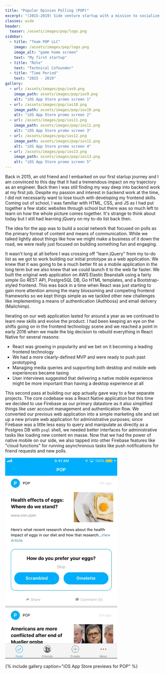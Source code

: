 ```yaml
---
title: "Popular Opinion Polling (POP)"
excerpt: "(2015-2019) Side venture startup with a mission to socialize polls as a way for people to learn more about their friends and popular opinion"
classes: wide
header:
  teaser: /assets/images/pop/logo.png
sidebar:
  - title: "Team POP LLC"
    image: /assets/images/pop/logo.png
    image_alt: "game home screen"
    text: "My first startup"
  - title: "Role"
    text: "Technical Cofounder"
  - title: "Time Period"
    text: "2015 - 2019"
gallery:
  - url: /assets/images/pop/ios9.png
    image_path: assets/images/pop/ios9.png
    alt: "iOS App Store promo screen 1"
  - url: /assets/images/pop/ios10.png
    image_path: assets/images/pop/ios10.png
    alt: "iOS App Store promo screen 2"
  - url: /assets/images/pop/ios11.png
    image_path: assets/images/pop/ios11.png
    alt: "iOS App Store promo screen 3"
  - url: /assets/images/pop/ios12.png
    image_path: assets/images/pop/ios12.png
    alt: "iOS App Store promo screen 4"
  - url: /assets/images/pop/ios13.png
    image_path: assets/images/pop/ios13.png
    alt: "iOS App Store promo screen 5"
---
```


Back in 2015, an old friend and I embarked on our first startup journey and I am convinced to this
day that it had a tremendous impact on my trajectory as an engineer. Back then I was still finding
my way deep into backend work at my first job. Despite my passion and interest in backend work at
the time, I did not necessarily want to lose touch with developing my frontend skills. Coming out of
school, I was familiar with HTML, CSS, and JS as I had put together a few static websites through
school but there was so much left to learn on how the whole picture comes together. It's strange to
think about today but I still had learning jQuery on my to-do list back then.

The idea for the app was to build a social network that focused on polls as the primary format of
content and means of communication. While we talked lightly about things like how we might make a
business of it down the road, we were really just focused on building something fun and engaging.

It wasn't long at all before I was crossing off "learn jQuery" from my to-do list as we got to work
building our initial prototype as a web application. We knew that it was going to be a much better
fit as a mobile application in the long term but we also knew that we could launch it to the web far
faster. We built the original web application on AWS Elastic Beanstalk using a fairly simple Go REST
API, PostgreSQL DB, Go HTML templates, and a Bootstrap-styled frontend. This was back in a time when
React was just starting to gain more attention among the many blossoming and competing frontend
frameworks so we kept things simple as we tackled other new challenges like implementing a means of
authentication (Authboss) and email delivery (Mailchimp).

Iterating on our web application lasted for around a year as we continued to learn new skills and
evolve the product. I had been keeping an eye on the shifts going on in the frontend technology
scene and we reached a point in early 2016 when we made the big decision to rebuild everything
in React Native for several reasons:
- React was growing in popularity and we bet on it becoming a leading frontend technology
- We had a more clearly-defined MVP and were ready to push past prototyping
- Managing media queries and supporting both desktop and mobile web experiences became taxing
- User interviews suggested that delivering a native mobile experience might be more important than
  having a desktop experience at all

This second pass at building our app actually gave way to a few separate projects. The core codebase
was a React Native application but this time we decided to use Firebase as our primary datastore as
it also simplified things like user account management and authentication flow. We converted our
previous web application into a simple marketing site and set up a new private web application for
administrative purposes; since Firebase was a little less easy to query and manipulate as directly
as a Postgres DB with `psql` shell, we needed better interfaces for administrative tasks like
loading new content en masse. Now that we had the power of native mobile on our side, we also tapped
into other Firebase features like "cloud functions" for running asynchronous tasks like push
notifications for friend requests and new polls.


![POP App demo](/assets/images/pop/demo.gif)

{% include gallery caption="iOS App Store previews for POP" %}
